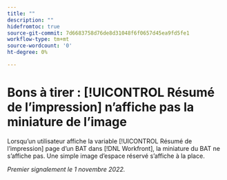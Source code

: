 ```yaml
---
title: ""
description: ""
hidefromtoc: true
source-git-commit: 7d6683758d76de8d31048f6f0657d45ea9fd5fe1
workflow-type: tm+mt
source-wordcount: '0'
ht-degree: 0%

---
```



# Bons à tirer : [!UICONTROL Résumé de l’impression] n’affiche pas la miniature de l’image

<!--This is on both the WF and WFP TOCs-->

Lorsqu’un utilisateur affiche la variable [!UICONTROL Résumé de l’impression] page d’un BAT dans [!DNL Workfront], la miniature du BAT ne s’affiche pas. Une simple image d’espace réservé s’affiche à la place.

_Premier signalement le 1 novembre 2022._

